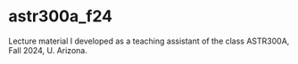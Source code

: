 # astr300a_f24
Lecture material I developed as a teaching assistant of the class ASTR300A, Fall 2024, U. Arizona.
